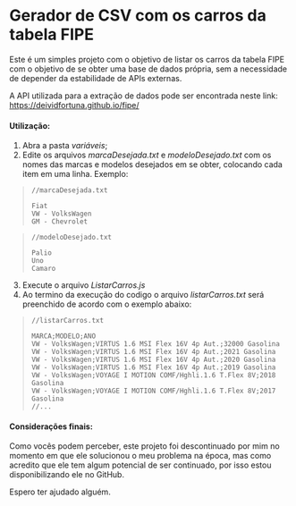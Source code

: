 # Gerador de CSV com os carros da tabela FIPE

Este é um simples projeto com o objetivo de listar os carros da tabela FIPE com o objetivo de se obter uma base de dados própria, sem a necessidade de depender da estabilidade de APIs externas.

A API utilizada para a extração de dados pode ser encontrada neste link:
https://deividfortuna.github.io/fipe/

#### Utilização:

1. Abra a pasta *variáveis*;
2. Edite os arquivos *marcaDesejada.txt* e *modeloDesejado.txt* com os nomes das marcas e modelos desejados em se obter, colocando cada item em uma linha. Exemplo:

>```
>//marcaDesejada.txt
>
>Fiat
>VW - VolksWagen
>GM - Chevrolet
>```

>```
>//modeloDesejado.txt
>
>Palio
>Uno
>Camaro
>```

3. Execute o arquivo *ListarCarros.js*
4. Ao termino da execução do codigo o arquivo *listarCarros.txt* será preenchido de acordo com o exemplo abaixo:

>```
>//listarCarros.txt
>
>MARCA;MODELO;ANO
>VW - VolksWagen;VIRTUS 1.6 MSI Flex 16V 4p Aut.;32000 Gasolina
>VW - VolksWagen;VIRTUS 1.6 MSI Flex 16V 4p Aut.;2021 Gasolina
>VW - VolksWagen;VIRTUS 1.6 MSI Flex 16V 4p Aut.;2020 Gasolina
>VW - VolksWagen;VIRTUS 1.6 MSI Flex 16V 4p Aut.;2019 Gasolina
>VW - VolksWagen;VOYAGE I MOTION COMF/Hghli.1.6 T.Flex 8V;2018 Gasolina
>VW - VolksWagen;VOYAGE I MOTION COMF/Hghli.1.6 T.Flex 8V;2017 Gasolina
>//...
>```

#### Considerações finais:

Como vocês podem perceber, este projeto foi descontinuado por mim no momento em que ele solucionou o meu problema na época, mas como acredito que ele tem algum potencial de ser continuado, por isso estou disponibilizando ele no GitHub.

Espero ter ajudado alguém.
